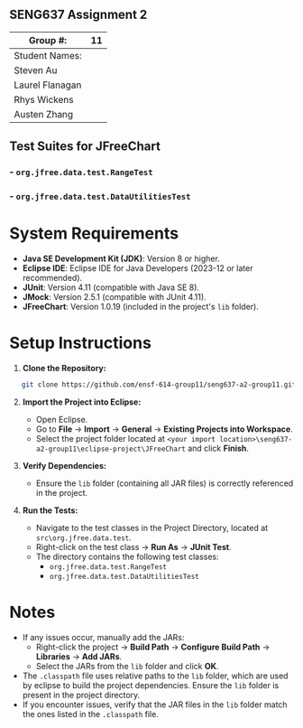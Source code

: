 ## SENG637 Assignment 2 
| Group \#:      |   11  |
| -------------- | --- |
| Student Names: |     |
|Steven Au       |     |
|Laurel Flanagan |     |
|Rhys Wickens    |     |
|Austen Zhang    |     |

## Test Suites for JFreeChart
### - `org.jfree.data.test.RangeTest`
### - `org.jfree.data.test.DataUtilitiesTest`

# System Requirements
- **Java SE Development Kit (JDK)**: Version 8 or higher.
- **Eclipse IDE**: Eclipse IDE for Java Developers (2023-12 or later recommended).
- **JUnit**: Version 4.11 (compatible with Java SE 8).
- **JMock**: Version 2.5.1 (compatible with JUnit 4.11).
- **JFreeChart**: Version 1.0.19 (included in the project's `lib` folder).

# Setup Instructions

1. **Clone the Repository:**
```bash
   git clone https://github.com/ensf-614-group11/seng637-a2-group11.git
```

2. **Import the Project into Eclipse:**
   - Open Eclipse.
   - Go to **File** → **Import** → **General** → **Existing Projects into Workspace**.
   - Select the project folder located at `<your import location>\seng637-a2-group11\eclipse-project\JFreeChart` and click **Finish**.

3. **Verify Dependencies:**
   - Ensure the `lib` folder (containing all JAR files) is correctly referenced in the project.

4. **Run the Tests:**
   - Navigate to the test classes in the Project Directory, located at `src\org.jfree.data.test`.
   - Right-click on the test class → **Run As** → **JUnit Test**.
   - The directory contains the following test classes:
     - `org.jfree.data.test.RangeTest`
     - `org.jfree.data.test.DataUtilitiesTest`

# Notes
   - If any issues occur, manually add the JARs:
     - Right-click the project → **Build Path** → **Configure Build Path** → **Libraries** → **Add JARs**.
     - Select the JARs from the `lib` folder and click **OK**.
- The `.classpath` file uses relative paths to the `lib` folder, which are used by eclipse to build the project dependencies. Ensure the `lib` folder is present in the project directory.
- If you encounter issues, verify that the JAR files in the `lib` folder match the ones listed in the `.classpath` file.

